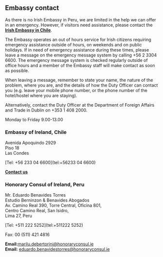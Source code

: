## Embassy contact

As there is no Irish Embassy in Peru, we are limited in the help we can offer in an emergency. However, if visitors need assistance, please contact the [**Irish Embassy in Chile**](https://www.ireland.ie/en/chile/santiago/).

The Embassy operates an out of hours service for Irish citizens requiring emergency assistance outside of hours, on weekends and on public holidays. If in need of emergency assistance during these times, please leave a message on the emergency message system by calling +56 2 3304 6600. The emergency message system is checked regularly outside of office hours and a member of the Embassy staff will make contact as soon as possible.

When leaving a message, remember to state your name, the nature of the problem, where you are, and the details of how the Duty Officer can contact you (e.g. leave your mobile phone number, or the phone number of the hotel/hostel where you are staying).

Alternatively, contact the Duty Officer at the Department of Foreign Affairs and Trade in Dublin on +353 1 408 2000.

Monday to Friday 9.00-13.00

### Embassy of Ireland, Chile

Avenida Apoquindo 2929   
Piso 18   
Las Condes

[Tel: +56 233 04 6600](tel:+56233 04 6600)

[**Contact us**](/en/chile/santiago/contact/)

### Honorary Consul of Ireland, Peru

Mr. Eduardo Benavides Torres   
Estudio Berninzon & Benavides Abogados   
Av. Camino Real 390, Torre Central, Oficina 801,   
Centro Camino Real, San Isidro,   
Lima 27, Peru

[Tel: +511 222 5252](tel:+511222 5252)

Fax: 00 (511) 421 4816

**Email:**[marilu.debertorini@honoraryconsul.ie](mailto:marilu.debertorini@honoraryconsul.ie)  
**Email:** [eduardo.benavidestorres@honoraryconsul.ie](mailto:eduardo.benavidestorres@honoraryconsul.ie)